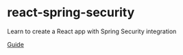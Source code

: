 # react-spring-security
Learn to create a React app with Spring Security integration

[Guide](https://guides.grails.org/react-spring-security/guide/index.html)
